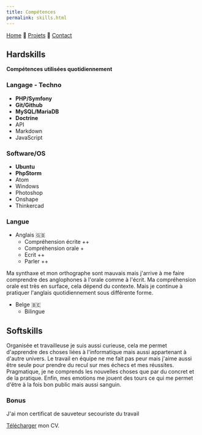 ```yaml
---
title: Compétences
permalink: skills.html
---
```

[Home](index.html) 🔸 [Projets](projects.html) 🔸 [Contact](contact.html)

## Hardskills

**Compétences utilisées quotidiennement**

### Langage - Techno

* **PHP/Symfony**
* **Git/Github**
* **MySQL/MariaDB**
* **Doctrine**
* API
* Markdown
* JavaScript

### Software/OS

* **Ubuntu**
* **PhpStorm**
* Atom
* Windows
* Photoshop
* Onshape
* Thinkercad

### Langue

* Anglais 🇬🇧
  * Compréhension écrite ++
  * Compréhension orale +
  * Ecrit ++
  * Parler ++

Ma synthaxe et mon orthographe sont mauvais mais j'arrive à me faire comprendre des anglophones à l'orale comme à l'écrit.
Ma compréhension orale est très en surface, cela dépend du contexte.
Mais je continue à pratiquer l'anglais quotidiennement sous différente forme.

* Belge 🇧🇪
  * Bilingue

## Softskills

Organisée et travailleuse je suis aussi curieuse, cela me permet d'apprendre des choses liées à l'informatique mais aussi appartenant à d'autre univers. Le travail en équipe ne me fait pas peur mais j'aime aussi être seule pour prendre du recul sur mes échecs et mes réussites.
Pragmatique, je ne comprends les nouvelles choses que par du concret et de la pratique. Enfin, mes emotions me jouent des tours ce qui me permet d'être à la fois bon public mais aussi sanguin.

### Bonus

J'ai mon certificat de sauveteur secouriste du travail

[Télécharger](mycv.pdf) mon CV.
